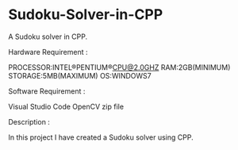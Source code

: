 # Sudoku-Solver-in-CPP
A Sudoku solver in CPP.

Hardware Requirement :

PROCESSOR:INTEL®PENTIUM®CPU@2.0GHZ RAM:2GB(MINIMUM) STORAGE:5MB(MAXIMUM) OS:WINDOWS7

Software Requirement :

Visual Studio Code 
OpenCV zip file

Description :

In this project I have created a Sudoku solver using CPP.
